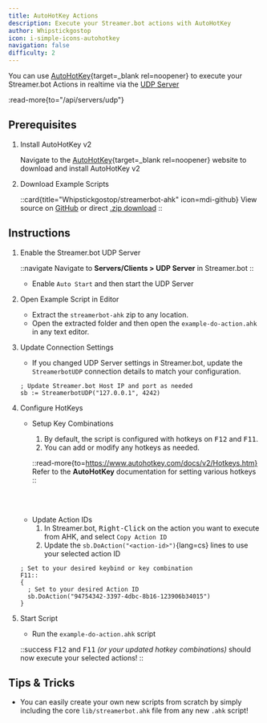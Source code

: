 ```yaml
---
title: AutoHotKey Actions
description: Execute your Streamer.bot actions with AutoHotKey
author: Whipstickgostop
icon: i-simple-icons-autohotkey
navigation: false
difficulty: 2
---
```


You can use [AutoHotKey](https://www.autohotkey.com){target=_blank rel=noopener} to execute your Streamer.bot Actions in realtime via the [UDP Server](/api/udp)

:read-more{to="/api/servers/udp"}

## Prerequisites

1. Install AutoHotKey v2

    Navigate to the [AutoHotKey](https://www.autohotkey.com){target=_blank rel=noopener} website to download and install AutoHotKey v2

2. Download Example Scripts

    ::card{title="Whipstickgostop/streamerbot-ahk" icon=mdi-github}
      View source on [GitHub](https://github.com/Whipstickgostop/streamerbot-ahk) or direct [.zip download](https://github.com/Whipstickgostop/streamerbot-ahk/archive/refs/heads/main.zip)
    ::

## Instructions

1. Enable the Streamer.bot UDP Server

    ::navigate
    Navigate to **Servers/Clients > UDP Server** in Streamer.bot
    ::

    - Enable `Auto Start` and then start the UDP Server

2. Open Example Script in Editor

    - Extract the `streamerbot-ahk` zip to any location.
    - Open the extracted folder and then open the `example-do-action.ahk` in any text editor.

3. Update Connection Settings

    - If you changed UDP Server settings in Streamer.bot, update the `StreamerbotUDP` connection details to match your configuration.

    ``` [example-do-action.ahk]
    ; Update Streamer.bot Host IP and port as needed
    sb := StreamerbotUDP("127.0.0.1", 4242)
    ```

4. Configure HotKeys

    - Setup Key Combinations
        1. By default, the script is configured with hotkeys on <kbd>F12</kbd> and <kbd>F11</kbd>.
        2. You can add or modify any hotkeys as needed.

        ::read-more{to=https://www.autohotkey.com/docs/v2/Hotkeys.htm}
        Refer to the **AutoHotKey** documentation for setting various hotkeys
        ::

    <br><br>

    - Update Action IDs
      1. In Streamer.bot, <kbd>Right-Click</kbd> on the action you want to execute from AHK, and select `Copy Action ID`
      2. Update the `sb.DoAction("<action-id>")`{lang=cs} lines to use your selected action ID


    ``` [example-do-action.ahk]
    ; Set to your desired keybind or key combination
    F11::
    {
      ; Set to your desired Action ID
      sb.DoAction("94754342-3397-4dbc-8b16-123906b34015")
    }
    ```

6. Start Script

    - Run the `example-do-action.ahk` script


    ::success
    <kbd>F12</kbd> and <kbd>F11</kbd> _(or your updated hotkey combinations)_ should now execute your selected actions!
    ::


## Tips & Tricks

- You can easily create your own new scripts from scratch by simply including the core `lib/streamerbot.ahk` file from any new `.ahk` script!